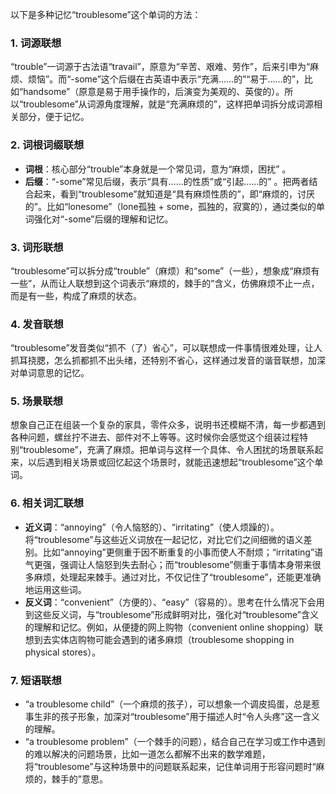 以下是多种记忆“troublesome”这个单词的方法：

### 1. 词源联想
“trouble”一词源于古法语“travail”，原意为“辛苦、艰难、劳作”，后来引申为“麻烦、烦恼”。而“-some”这个后缀在古英语中表示“充满……的”“易于……的”，比如“handsome”（原意是易于用手操作的，后演变为美观的、英俊的）。所以“troublesome”从词源角度理解，就是“充满麻烦的”，这样把单词拆分成词源相关部分，便于记忆。

### 2. 词根词缀联想
 - **词根**：核心部分“trouble”本身就是一个常见词，意为“麻烦，困扰” 。
 - **后缀**：“-some”常见后缀，表示“具有……的性质”或“引起……的” 。把两者结合起来，看到“troublesome”就知道是“具有麻烦性质的”，即“麻烦的，讨厌的”。比如“lonesome”（lone孤独 + some，孤独的，寂寞的），通过类似的单词强化对“-some”后缀的理解和记忆。

### 3. 词形联想
“troublesome”可以拆分成“trouble”（麻烦）和“some”（一些），想象成“麻烦有一些”，从而让人联想到这个词表示“麻烦的，棘手的”含义，仿佛麻烦不止一点，而是有一些，构成了麻烦的状态。

### 4. 发音联想
“troublesome”发音类似“抓不（了）省心”，可以联想成一件事情很难处理，让人抓耳挠腮，怎么抓都抓不出头绪，还特别不省心，这样通过发音的谐音联想，加深对单词意思的记忆。

### 5. 场景联想
想象自己正在组装一个复杂的家具，零件众多，说明书还模糊不清，每一步都遇到各种问题，螺丝拧不进去、部件对不上等等。这时候你会感觉这个组装过程特别“troublesome”，充满了麻烦。把单词与这样一个具体、令人困扰的场景联系起来，以后遇到相关场景或回忆起这个场景时，就能迅速想起“troublesome”这个单词。

### 6. 相关词汇联想
 - **近义词**：“annoying”（令人恼怒的）、“irritating”（使人烦躁的）。将“troublesome”与这些近义词放在一起记忆，对比它们之间细微的语义差别。比如“annoying”更侧重于因不断重复的小事而使人不耐烦；“irritating”语气更强，强调让人恼怒到失去耐心；而“troublesome”侧重于事情本身带来很多麻烦，处理起来棘手。通过对比，不仅记住了“troublesome”，还能更准确地运用这些词。
 - **反义词**：“convenient”（方便的）、“easy”（容易的）。思考在什么情况下会用到这些反义词，与“troublesome”形成鲜明对比，强化对“troublesome”含义的理解和记忆。例如，从便捷的网上购物（convenient online shopping）联想到去实体店购物可能会遇到的诸多麻烦（troublesome shopping in physical stores）。

### 7. 短语联想
 - “a troublesome child”（一个麻烦的孩子），可以想象一个调皮捣蛋，总是惹事生非的孩子形象，加深对“troublesome”用于描述人时“令人头疼”这一含义的理解。
 - “a troublesome problem”（一个棘手的问题），结合自己在学习或工作中遇到的难以解决的问题场景，比如一道怎么都解不出来的数学难题，将“troublesome”与这种场景中的问题联系起来，记住单词用于形容问题时“麻烦的，棘手的”意思。 